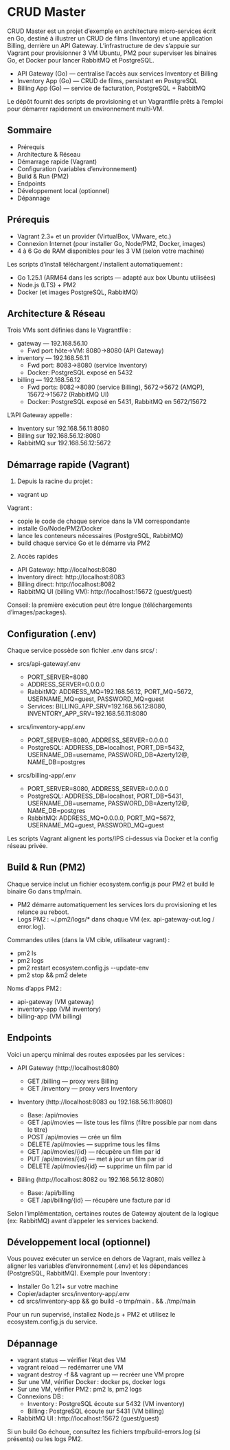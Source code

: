 # CRUD Master

CRUD Master est un projet d’exemple en architecture micro‑services écrit en Go, destiné à illustrer un CRUD de films (Inventory) et une application Billing, derrière un API Gateway. L’infrastructure de dev s’appuie sur Vagrant pour provisionner 3 VM Ubuntu, PM2 pour superviser les binaires Go, et Docker pour lancer RabbitMQ et PostgreSQL.

- API Gateway (Go) — centralise l’accès aux services Inventory et Billing
- Inventory App (Go) — CRUD de films, persistant en PostgreSQL
- Billing App (Go) — service de facturation, PostgreSQL + RabbitMQ

Le dépôt fournit des scripts de provisioning et un Vagrantfile prêts à l’emploi pour démarrer rapidement un environnement multi‑VM.

## Sommaire
- Prérequis
- Architecture & Réseau
- Démarrage rapide (Vagrant)
- Configuration (variables d’environnement)
- Build & Run (PM2)
- Endpoints
- Développement local (optionnel)
- Dépannage

## Prérequis
- Vagrant 2.3+ et un provider (VirtualBox, VMware, etc.)
- Connexion Internet (pour installer Go, Node/PM2, Docker, images)
- 4 à 6 Go de RAM disponibles pour les 3 VM (selon votre machine)

Les scripts d’install téléchargent / installent automatiquement :
- Go 1.25.1 (ARM64 dans les scripts — adapté aux box Ubuntu utilisées)
- Node.js (LTS) + PM2
- Docker (et images PostgreSQL, RabbitMQ)

## Architecture & Réseau
Trois VMs sont définies dans le Vagrantfile :
- gateway — 192.168.56.10
  - Fwd port hôte→VM: 8080→8080 (API Gateway)
- inventory — 192.168.56.11
  - Fwd port: 8083→8080 (service Inventory)
  - Docker: PostgreSQL exposé en 5432
- billing — 192.168.56.12
  - Fwd ports: 8082→8080 (service Billing), 5672→5672 (AMQP), 15672→15672 (RabbitMQ UI)
  - Docker: PostgreSQL exposé en 5431, RabbitMQ en 5672/15672

L’API Gateway appelle :
- Inventory sur 192.168.56.11:8080
- Billing sur 192.168.56.12:8080
- RabbitMQ sur 192.168.56.12:5672

## Démarrage rapide (Vagrant)
1) Depuis la racine du projet :
- vagrant up

Vagrant :
- copie le code de chaque service dans la VM correspondante
- installe Go/Node/PM2/Docker
- lance les conteneurs nécessaires (PostgreSQL, RabbitMQ)
- build chaque service Go et le démarre via PM2

2) Accès rapides
- API Gateway: http://localhost:8080
- Inventory direct: http://localhost:8083
- Billing direct: http://localhost:8082
- RabbitMQ UI (billing VM): http://localhost:15672 (guest/guest)

Conseil: la première exécution peut être longue (téléchargements d’images/packages).

## Configuration (.env)
Chaque service possède son fichier .env dans srcs/<service> :

- srcs/api-gateway/.env
  - PORT_SERVER=8080
  - ADDRESS_SERVER=0.0.0.0
  - RabbitMQ: ADDRESS_MQ=192.168.56.12, PORT_MQ=5672, USERNAME_MQ=guest, PASSWORD_MQ=guest
  - Services: BILLING_APP_SRV=192.168.56.12:8080, INVENTORY_APP_SRV=192.168.56.11:8080

- srcs/inventory-app/.env
  - PORT_SERVER=8080, ADDRESS_SERVER=0.0.0.0
  - PostgreSQL: ADDRESS_DB=localhost, PORT_DB=5432, USERNAME_DB=username, PASSWORD_DB=Azerty12@, NAME_DB=postgres

- srcs/billing-app/.env
  - PORT_SERVER=8080, ADDRESS_SERVER=0.0.0.0
  - PostgreSQL: ADDRESS_DB=localhost, PORT_DB=5431, USERNAME_DB=username, PASSWORD_DB=Azerty12@, NAME_DB=postgres
  - RabbitMQ: ADDRESS_MQ=0.0.0.0, PORT_MQ=5672, USERNAME_MQ=guest, PASSWORD_MQ=guest

Les scripts Vagrant alignent les ports/IPS ci‑dessus via Docker et la config réseau privée.

## Build & Run (PM2)
Chaque service inclut un fichier ecosystem.config.js pour PM2 et build le binaire Go dans tmp/main.

- PM2 démarre automatiquement les services lors du provisioning et les relance au reboot.
- Logs PM2 : ~/.pm2/logs/* dans chaque VM (ex. api-gateway-out.log / error.log).

Commandes utiles (dans la VM cible, utilisateur vagrant) :
- pm2 ls
- pm2 logs <nom-app>
- pm2 restart ecosystem.config.js --update-env
- pm2 stop <nom-app> && pm2 delete <nom-app>

Noms d’apps PM2 :
- api-gateway (VM gateway)
- inventory-app (VM inventory)
- billing-app (VM billing)

## Endpoints
Voici un aperçu minimal des routes exposées par les services :

- API Gateway (http://localhost:8080)
  - GET /billing — proxy vers Billing
  - GET /inventory — proxy vers Inventory

- Inventory (http://localhost:8083 ou 192.168.56.11:8080)
  - Base: /api/movies
  - GET    /api/movies             — liste tous les films (filtre possible par nom dans le titre)
  - POST   /api/movies             — crée un film
  - DELETE /api/movies             — supprime tous les films
  - GET    /api/movies/{id}        — récupère un film par id
  - PUT    /api/movies/{id}        — met à jour un film par id
  - DELETE /api/movies/{id}        — supprime un film par id

- Billing (http://localhost:8082 ou 192.168.56.12:8080)
  - Base: /api/billing
  - GET /api/billing/{id}          — récupère une facture par id

Selon l’implémentation, certaines routes de Gateway ajoutent de la logique (ex: RabbitMQ) avant d’appeler les services backend.

## Développement local (optionnel)
Vous pouvez exécuter un service en dehors de Vagrant, mais veillez à aligner les variables d’environnement (.env) et les dépendances (PostgreSQL, RabbitMQ). Exemple pour Inventory :

- Installer Go 1.21+ sur votre machine
- Copier/adapter srcs/inventory-app/.env
- cd srcs/inventory-app && go build -o tmp/main . && ./tmp/main

Pour un run supervisé, installez Node.js + PM2 et utilisez le ecosystem.config.js du service.

## Dépannage
- vagrant status — vérifier l’état des VM
- vagrant reload <vm> — redémarrer une VM
- vagrant destroy <vm> -f && vagrant up <vm> — recréer une VM propre
- Sur une VM, vérifier Docker : docker ps, docker logs <container>
- Sur une VM, vérifier PM2 : pm2 ls, pm2 logs
- Connexions DB :
  - Inventory : PostgreSQL écoute sur 5432 (VM inventory)
  - Billing : PostgreSQL écoute sur 5431 (VM billing)
- RabbitMQ UI : http://localhost:15672 (guest/guest)

Si un build Go échoue, consultez les fichiers tmp/build-errors.log (si présents) ou les logs PM2.